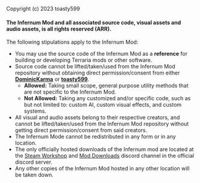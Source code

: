 Copyright (c) 2023 toasty599

#### The Infernum Mod and all associated source code, visual assets and audio assets, is all rights reserved (ARR).

The following stipulations apply to the Infernum Mod:

- You may use the source code of the Infernum Mod as a **reference** for building or developing Terraria mods or other software.
- Source code cannot be lifted/taken/used from the Infernum Mod repository without obtaining direct permission/consent from either **[DominicKarma](https://github.com/DominicKarma)** or **[toasty599](https://github.com/toasty599)**.
    - **Allowed:** Taking small scope, general purpose utility methods that are not specific to the Infernum Mod.
    - **Not Allowed:** Taking any customized and/or specific code, such as but not limited to: custom AI, custom visual effects, and custom systems.
- All visual and audio assets belong to their respective creators, and cannot be lifted/taken/used from the Infernum Mod repository without getting direct permission/consent from said creators.
- The Infernum Mode cannot be redistributed in any form or in any location.
- The only officially hosted downloads of the Infernum mod are located at the [Steam Workshop](https://steamcommunity.com/sharedfiles/filedetails/?id=3015412343) and [Mod Downloads](https://discord.com/channels/893729355908399114/899810329985425448) discord channel in the official discord server.
- Any other copies of the Infernum Mod hosted in any other location will be taken down.
